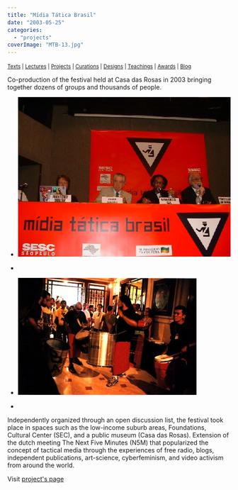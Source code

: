 ```yaml
---
title: "Mídia Tática Brasil"
date: "2003-05-25"
categories: 
  - "projects"
coverImage: "MTB-13.jpg"
---
```


<small>[Texts](../texts.html) | [Lectures](../lectures.html) | [Projects](../projects.html) | [Curations](../curation.html) | [Designs](../designs.html) | [Teachings](../teachings.html) | [Awards](../awards.html) | <a href="https://readruiz.medium.com/" target="_blank">Blog</a></small>

Co-production of the festival held at Casa das Rosas in 2003 bringing together dozens of groups and thousands of people.

- <a href="https://thisismyart.eratudomato.online/wp-content/uploads/sites/11/2020/05/MTB-07.jpg"><img src="images/MTB-07.jpg" alt="" /></a>
    
- <a href="https://thisismyart.eratudomato.online/wp-content/uploads/sites/11/2020/05/MTB-16.jpg"><img src="images/MTB-16-1024x768.jpg" alt="" /></a>
    
- <a href="https://thisismyart.eratudomato.online/wp-content/uploads/sites/11/2020/05/MTB-42.jpg"><img src="images/MTB-42.jpg" alt="" /></a>
    
- <a href="https://thisismyart.eratudomato.online/wp-content/uploads/sites/11/2020/05/MTB-10.jpg"><img src="images/MTB-10-1024x768.jpg" alt="" /></a>
    

Independently organized through an open discussion list, the festival took place in spaces such as the low-income suburb areas, Foundations, Cultural Center (SEC), and a public museum (Casa das Rosas). Extension of the dutch meeting The Next Five Minutes (N5M) that popularized the concept of tactical media through the experiences of free radio, blogs, independent publications, art-science, cyberfeminism, and video activism from around the world.

Visit [project's page](https://midiatatica.info/blog/2018/10/16/midia-tatica-brasil/)
